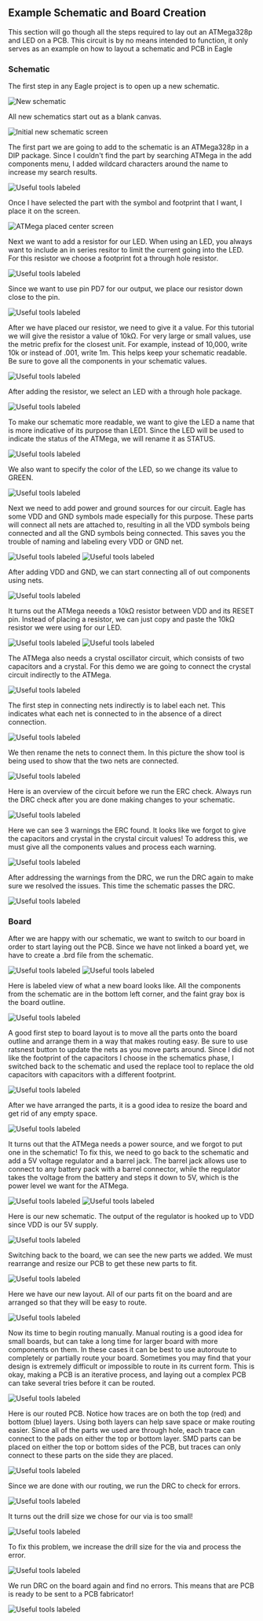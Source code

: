 ## Example Schematic and Board Creation
This section will go though all the steps required to lay out an ATMega328p and LED on a PCB. This circuit is by no means intended to function, it only serves as an example on how to layout a schematic and PCB in Eagle
### Schematic
The first step in any Eagle project is to open up a new schematic.

![](../images/Open_Schematic.png "New schematic")

All new schematics start out as a blank canvas.

![](../images/New_Schematic.png "Initial new schematic screen")

The first part we are going to add to the schematic is an ATMega328p in a DIP package. Since I couldn't find the part by searching ATMega in the add components menu, I added wildcard characters around the name to increase my search results.

![](../images/ATMega.png "Useful tools labeled")

Once I have selected the part with the symbol and footprint that I want, I place it on the screen.

![](../images/Place_Part.png "ATMega placed center screen")

Next we want to add a resistor for our LED. When using an LED, you always want to include an in series resitor to limit the current going into the LED. For this resistor we choose a footprint fot a through hole resistor.

![](../images/Add_Resistor.png "Useful tools labeled")

Since we want to use pin PD7 for our output, we place our resistor down close to the pin.

![](../images/Place_Resistor.png "Useful tools labeled")

After we have placed our resistor, we need to give it a value. For this tutorial we will give the resistor a value of 10k&Omega;. For very large or small values, use the metric prefix for the closest unit. For example, instead of 10,000, write 10k or instead of .001, write 1m. This helps keep your schematic readable. Be sure to gove all the components in your schematic values.

![](../images/Value_Change.png "Useful tools labeled")

After adding the resistor, we select an LED with a through hole package.

![](../images/Add_LED.png "Useful tools labeled")

To make our schematic more readable, we want to give the LED a name that is more indicative of its purpose than LED1. Since the LED will be used to indicate the status of the ATMega, we will rename it as STATUS.

![](../images/Place_LED.png "Useful tools labeled")

We also want to specify the color of the LED, so we change its value to GREEN.

![](../images/LED_Value.png "Useful tools labeled")

Next we need to add power and ground sources for our circuit. Eagle has some VDD and GND symbols made especially for this purpose. These parts will connect all nets are attached to, resulting in all the VDD symbols being connected and all the GND symbols being connected. This saves you the trouble of naming and labeling every VDD or GND net.

![](../images/Add_VDD.png "Useful tools labeled")
![](../images/Add_GND.png "Useful tools labeled")

After adding VDD and GND, we can start connecting all of out components using nets.

![](../images/Start_Nets.png "Useful tools labeled")

It turns out the ATMega neeeds a 10k&Omega; resistor between VDD and its RESET pin. Instead of placing a resistor, we can just copy and paste the 10k&Omega; resistor we were using for our LED.

![](../images/Copy.png "Useful tools labeled")
![](../images/Paste.png "Useful tools labeled")

The ATMega also needs a crystal oscillator circuit, which consists of two capacitors and a crystal. For this demo we are going to connect the crystal circuit indirectly to the ATMega.

![](../images/Crystal_Circuit.png "Useful tools labeled")

The first step in connecting nets indirectly is to label each net. This indicates what each net is connected to in the absence of a direct connection.

![](../images/Wiring_1.png "Useful tools labeled")

We then rename the nets to connect them. In this picture the show tool is being used to show that the two nets are connected.

![](../images/Rename_Nets.png "Useful tools labeled")

Here is an overview of the circuit before we run the ERC check. Always run the DRC check after you are done making changes to your schematic.

![](../images/Before_ERC.png "Useful tools labeled")

Here we can see 3 warnings the ERC found. It looks like we forgot to give the capacitors and crystal in the crystal circuit values! To address this, we must give all the components values and process each warning.

![](../images/ERC_Check.png "Useful tools labeled")

After addressing the warnings from the DRC, we run the DRC again to make sure we resolved the issues. This time the schematic passes the DRC.

![](../images/ERC_Pass.png "Useful tools labeled")


### Board
After we are happy with our schematic, we want to switch to our board in order to start laying out the PCB. Since we have not linked a board yet, we have to create a .brd file from the schematic.

![](../images/Opening_Board.png "Useful tools labeled")
![](../images/Linking_Board.png "Useful tools labeled")

Here is labeled view of what a new board looks like. All the components from the schematic are in the bottom left corner, and the faint gray box is the board outline.

![](../images/Board_Init.png "Useful tools labeled")

A good first step to board layout is to move all the parts onto the board outline and arrange them in a way that makes routing easy. Be sure to use ratsnest button to update the nets as you move parts around. Since I did not like the footprint of the capacitors I choose in the schematics phase, I switched back to the schematic and used the replace tool to replace the old capacitors with capacitors with a different footprint.

![](../images/Placed_Components.png "Useful tools labeled")

After we have arranged the parts, it is a good idea to resize the board and get rid of any empty space.

![](../images/Smaller_Board.png "Useful tools labeled")

It turns out that the ATMega needs a power source, and we forgot to put one in the schematic! To fix this, we need to go back to the schematic and add a 5V voltage regulator and a barrel jack. The barrel jack allows use to connect to any battery pack with a barrel connector, while the regulator takes the voltage from the battery and steps it down to 5V, which is the power level we want for the ATMega.

![](../images/Regulator.png "Useful tools labeled")
![](../images/Adding_Barrel.png "Useful tools labeled")

Here is our new schematic. The output of the regulator is hooked up to VDD since VDD is our 5V supply.

![](../images/Completed_Schematic.png "Useful tools labeled")

Switching back to the board, we can see the new parts we added. We must rearrange and resize our PCB to get these new parts to fit.

![](../images/New_Parts.png "Useful tools labeled")

Here we have our new layout. All of our parts fit on the board and are arranged so that they will be easy to route.

![](../images/Completed_Layout.png "Useful tools labeled")

Now its time to begin routing manually. Manual routing is a good idea for small boards, but can take a long time for larger board with more components on them. In these cases it can be best to use autoroute to completely or partially route your board. Sometimes you may find that your design is extremely difficult or impossible to route in its current form. This is okay, making a PCB is an iterative process, and laying out a complex PCB can take several tries before it can be routed.

![](../images/First_Trace.png "Useful tools labeled")

Here is our routed PCB. Notice how traces are on both the top (red) and bottom (blue) layers. Using both layers can help save space or make routing easier. Since all of the parts we used are through hole, each trace can connect to the pads on either the top or bottom layer. SMD parts can be placed on either the top or bottom sides of the PCB, but traces can only connect to these parts on the side they are placed.

![](../images/Completed_Via.png "Useful tools labeled")

Since we are done with our routing, we run the DRC to check for errors.

![](../images/DRC_Error.png "Useful tools labeled")

It turns out the drill size we chose for our via is too small!

![](../images/DRC_Closeup.png "Useful tools labeled")

To fix this problem, we increase the drill size for the via and process the error.

![](../images/DRC_Fix.png "Useful tools labeled")

We run DRC on the board again and find no errors. This means that are PCB is ready to be sent to a PCB fabricator!

![](../images/DRC_No_Error.png "Useful tools labeled")
